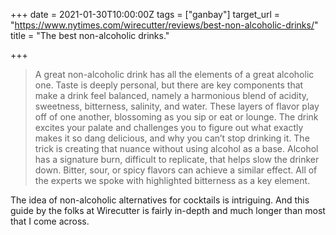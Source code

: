 +++
date = 2021-01-30T10:00:00Z
tags = ["ganbay"]
target_url = "https://www.nytimes.com/wirecutter/reviews/best-non-alcoholic-drinks/"
title = "The best non-alcoholic drinks."

+++
> A great non-alcoholic drink has all the elements of a great alcoholic one. Taste is deeply personal, but there are key components that make a drink feel balanced, namely a harmonious blend of acidity, sweetness, bitterness, salinity, and water. These layers of flavor play off of one another, blossoming as you sip or eat or lounge. The drink excites your palate and challenges you to figure out what exactly makes it so dang delicious, and why you can’t stop drinking it. The trick is creating that nuance without using alcohol as a base. Alcohol has a signature burn, difficult to replicate, that helps slow the drinker down. Bitter, sour, or spicy flavors can achieve a similar effect. All of the experts we spoke with highlighted bitterness as a key element.

The idea of non-alcoholic alternatives for cocktails is intriguing. And this guide by the folks at Wirecutter is fairly in-depth and much longer than most that I come across.